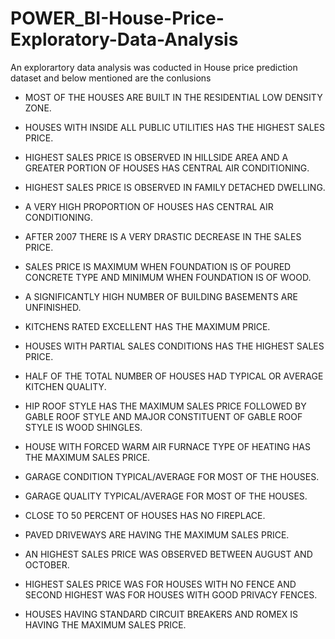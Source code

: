 # POWER_BI-House-Price-Exploratory-Data-Analysis
An explorartory data analysis was coducted in House price prediction dataset and below mentioned are the conlusions

* MOST OF THE HOUSES ARE BUILT IN THE RESIDENTIAL LOW DENSITY ZONE.

* HOUSES WITH INSIDE ALL PUBLIC UTILITIES HAS THE HIGHEST SALES PRICE.

* HIGHEST SALES PRICE IS OBSERVED IN HILLSIDE AREA AND A GREATER PORTION OF HOUSES HAS CENTRAL AIR CONDITIONING.

* HIGHEST SALES PRICE IS OBSERVED IN FAMILY DETACHED DWELLING.

* A VERY HIGH PROPORTION OF HOUSES HAS CENTRAL AIR CONDITIONING.

* AFTER 2007 THERE IS A VERY DRASTIC DECREASE IN THE SALES PRICE.

* SALES PRICE IS MAXIMUM WHEN FOUNDATION IS OF POURED CONCRETE TYPE AND MINIMUM WHEN FOUNDATION IS OF WOOD.

* A SIGNIFICANTLY HIGH NUMBER OF BUILDING BASEMENTS ARE UNFINISHED.

* KITCHENS RATED EXCELLENT HAS THE MAXIMUM PRICE.

* HOUSES WITH PARTIAL SALES CONDITIONS HAS THE HIGHEST SALES PRICE. 

* HALF OF THE TOTAL NUMBER OF HOUSES HAD TYPICAL OR AVERAGE KITCHEN QUALITY.

* HIP ROOF STYLE HAS THE MAXIMUM SALES PRICE  FOLLOWED BY GABLE ROOF STYLE AND MAJOR CONSTITUENT OF GABLE ROOF STYLE IS WOOD SHINGLES.

* HOUSE WITH FORCED WARM AIR FURNACE TYPE OF HEATING HAS THE MAXIMUM SALES PRICE.

* GARAGE CONDITION TYPICAL/AVERAGE FOR MOST OF THE HOUSES.

* GARAGE QUALITY TYPICAL/AVERAGE FOR MOST OF THE HOUSES.

* CLOSE TO 50 PERCENT OF HOUSES HAS NO FIREPLACE.

* PAVED DRIVEWAYS ARE HAVING THE MAXIMUM SALES PRICE.

* AN HIGHEST SALES PRICE WAS OBSERVED BETWEEN AUGUST AND OCTOBER.

* HIGHEST SALES PRICE WAS FOR HOUSES WITH NO FENCE AND SECOND HIGHEST WAS FOR HOUSES WITH GOOD PRIVACY FENCES.

* HOUSES HAVING STANDARD CIRCUIT BREAKERS AND ROMEX IS HAVING THE MAXIMUM SALES PRICE.

